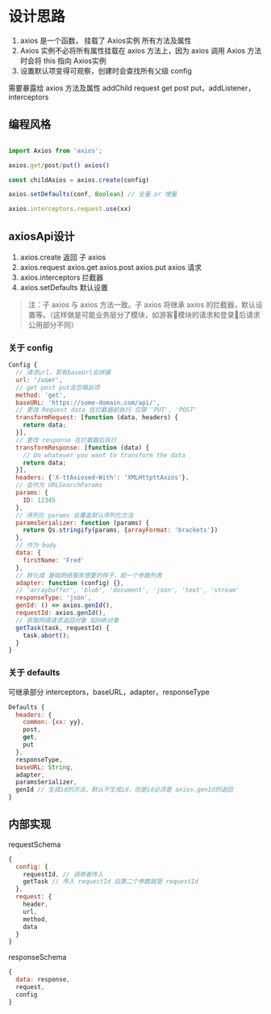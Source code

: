 # 设计思路

1. axios 是一个函数， 挂载了 Axios实例 所有方法及属性
2. Axios 实例不必将所有属性挂载在 axios 方法上，因为 axios 调用 Axios 方法时会将 this 指向 Axios实例
3. 设置默认项变得可观察，创建时会查找所有父级 config

需要暴露给 axios 方法及属性 addChild request get post put，addListener， interceptors

## 编程风格

```js

import Axios from 'axios';

axios.get/post/put() axios()

const childAxios = axios.create(config)

axios.setDefaults(conf, Boolean) // 全量 or 增量

axios.interceptors.request.use(xx)
```

## axiosApi设计

1. axios.create 返回 子 axios
2. axios.request axios.get axios.post axios.put axios 请求
3. axios.interceptors 拦截器
4. axios.setDefaults 默认设置

> 注：子 axios 与 axios 方法一致。子 axios 将继承 axios 的拦截器，默认设置等。（这样做是可能业务层分了模块，如游客模块的请求和登录后请求公用部分不同）

### 关于 config

```js
Config {
  // 请求url，若有baseUrl会拼接
  url: '/user',
  // get post put会忽略此项
  method: 'get',
  baseURL: 'https://some-domain.com/api/',
  // 更改 Request data 在拦截器前执行 仅限 'PUT', 'POST'
  transformRequest: [function (data, headers) {
    return data;
  }],
  // 更改 response 在拦截器后执行
  transformResponse: [function (data) {
    // Do whatever you want to transform the data
    return data;
  }],
  headers: {'X-ttAxiosed-With': 'XMLHttpttAxios'},
  // 会作为 URLSearchParams
  params: {
    ID: 12345
  },
  // 序列化 params 会覆盖默认序列化方法
  paramsSerializer: function (params) {
    return Qs.stringify(params, {arrayFormat: 'brackets'})
  },
  // 作为 body
  data: {
    firstName: 'Fred'
  },
  // 转化成 基础网络服务想要的样子，即一个参数列表
  adapter: function (config) {},
  // 'arraybuffer', 'blob', 'document', 'json', 'text', 'stream'
  responseType: 'json',
  genId: () => axios.genId(),
  requestId: axios.genId(),
  // 获取网络请求返回对象 如XHR对象
  getTask(task, requestId) {
    task.abort();
  }
}
```

### 关于 defaults

可继承部分 interceptors，baseURL，adapter，responseType

```js
Defaults {
  headers: {
    common: {xx: yy},
    post,
    get,
    put
  },
  responseType,
  baseURL: String,
  adapter,
  paramsSerializer,
  genId // 生成id的方法，默认不生成id，但是id必须是 axios.genId的返回
}
```

## 内部实现

requestSchema

```js
{
  config: {
    requestId, // 调用者传入
    getTask // 传入 requestId 后第二个参数就是 requestId
  },
  request: {
    header,
    url,
    method,
    data
  }
}
```

responseSchema

```js
{
  data: response,
  request,
  config
}
```